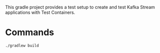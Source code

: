 This gradle project provides a test setup to create and test Kafka Stream applications with Test Containers.

# Commands

```sh
./gradlew build
```